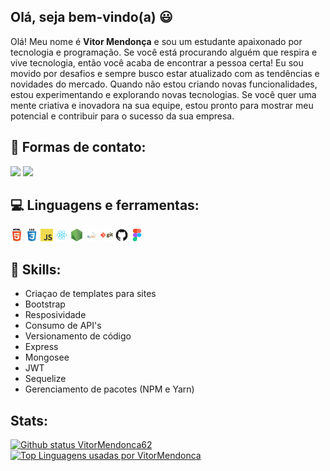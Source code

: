 ## Olá, seja bem-vindo(a) 😃

Olá! Meu nome é <strong>Vitor Mendonça</strong> e sou um estudante apaixonado por tecnologia e programação. Se você está procurando alguém que respira e vive tecnologia, então você acaba de encontrar a pessoa certa! Eu sou movido por desafios e sempre busco estar atualizado com as tendências e novidades do mercado. Quando não estou criando novas funcionalidades, estou experimentando e explorando novas tecnologias. Se você quer uma mente criativa e inovadora na sua equipe, estou pronto para mostrar meu potencial e contribuir para o sucesso da sua empresa.


## 💬 Formas de contato: 
<div>
  <a href = "mailto:vitorqueiroz325@gmail.com"><img src="https://img.shields.io/badge/-Gmail-%23333?style=for-the-badge&logo=gmail&logoColor=white" target="_blank"></a>
   <a href="https://www.linkedin.com/in/vitormendonca62/" target="_blank"><img src="https://img.shields.io/badge/-LinkedIn-%230077B5?style=for-the-badge&logo=linkedin&logoColor=white" target="_blank"></a> 
</div>


## 💻 Linguagens e ferramentas:
<code><img height="20" src="https://raw.githubusercontent.com/github/explore/80688e429a7d4ef2fca1e82350fe8e3517d3494d/topics/html/html.png"></code>
<code><img height="20" src="https://raw.githubusercontent.com/github/explore/80688e429a7d4ef2fca1e82350fe8e3517d3494d/topics/css/css.png"></code>
<code><img height="20" src="https://raw.githubusercontent.com/github/explore/80688e429a7d4ef2fca1e82350fe8e3517d3494d/topics/javascript/javascript.png"></code>
<code><img height="20" src="https://raw.githubusercontent.com/github/explore/80688e429a7d4ef2fca1e82350fe8e3517d3494d/topics/react/react.png"></code>
<code><img height="20" src="https://raw.githubusercontent.com/github/explore/80688e429a7d4ef2fca1e82350fe8e3517d3494d/topics/nodejs/nodejs.png"></code>
<code><img height="20" src="https://raw.githubusercontent.com/github/explore/80688e429a7d4ef2fca1e82350fe8e3517d3494d/topics/mysql/mysql.png"></code>
<code><img height="20" src="https://raw.githubusercontent.com/github/explore/80688e429a7d4ef2fca1e82350fe8e3517d3494d/topics/git/git.png"></code>
<code><img height="20" src="https://raw.githubusercontent.com/devicons/devicon/1119b9f84c0290e0f0b38982099a2bd027a48bf1/icons/github/github-original.svg"></code>
<code><img height="20" src="https://raw.githubusercontent.com/devicons/devicon/1119b9f84c0290e0f0b38982099a2bd027a48bf1/icons/figma/figma-original.svg"></code>

## 🚀 Skills:
<ul>
    <li>Criaçao de templates para sites</li>
    <li>Bootstrap</li>
    <li>Resposividade</li>
    <li>Consumo de API's</li>
    <li>Versionamento de código</li>
    <li>Express</li>
    <li>Mongosee</li>
    <li>JWT</li>
    <li>Sequelize</li>
    <li>Gerenciamento de pacotes (NPM e Yarn)</li>
</ul>



## Stats:
[![Github status VitorMendonca62](https://github-readme-stats.vercel.app/api?username=vitormendonca62&show_icons=true&theme=buefy)](https://github.com/vitormendonca62/github-readme-stats)
[![Top Linguagens usadas por VitorMendonca](https://github-readme-stats.vercel.app/api/top-langs/?username=vitormendonca62&layout=compact&show_icons=true&theme=buefy)](https://github.com/vitormendonca62/github-readme-stats)
